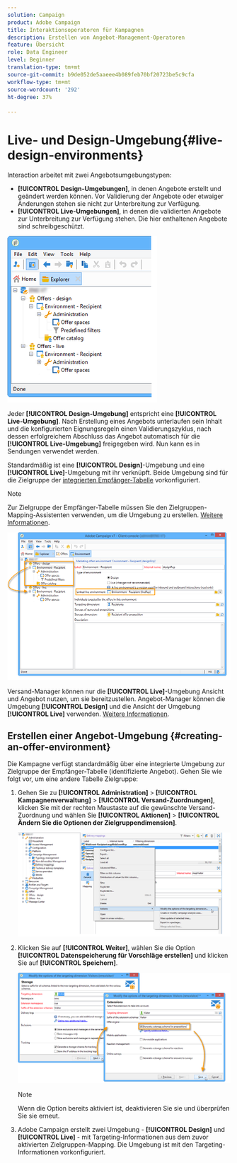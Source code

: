 ```yaml
---
solution: Campaign
product: Adobe Campaign
title: Interaktionsoperatoren für Kampagnen
description: Erstellen von Angebot-Management-Operatoren
feature: Übersicht
role: Data Engineer
level: Beginner
translation-type: tm+mt
source-git-commit: b9de052de5aaeee4b089feb70bf20723be5c9cfa
workflow-type: tm+mt
source-wordcount: '292'
ht-degree: 37%

---
```


# Live- und Design-Umgebung{#live-design-environments}

Interaction arbeitet mit zwei Angebotsumgebungstypen:

* **[!UICONTROL Design-Umgebungen]**, in denen Angebote erstellt und geändert werden können. Vor Validierung der Angebote oder etwaiger Änderungen stehen sie nicht zur Unterbreitung zur Verfügung.
* **[!UICONTROL Live-Umgebungen]**, in denen die validierten Angebote zur Unterbreitung zur Verfügung stehen. Die hier enthaltenen Angebote sind schreibgeschützt.

![](assets/offer_environments_overview_001.png)

Jeder **[!UICONTROL Design-Umgebung]** entspricht eine **[!UICONTROL Live-Umgebung]**. Nach Erstellung eines Angebots unterlaufen sein Inhalt und die konfigurierten Eignungsregeln einen Validierungszyklus, nach dessen erfolgreichem Abschluss das Angebot automatisch für die **[!UICONTROL Live-Umgebung]** freigegeben wird. Nun kann es in Sendungen verwendet werden.

Standardmäßig ist eine **[!UICONTROL Design]**-Umgebung und eine **[!UICONTROL Live]**-Umgebung mit ihr verknüpft. Beide Umgebung sind für die Zielgruppe der [integrierten Empfänger-Tabelle](../dev/datamodel.md#ootb-profiles) vorkonfiguriert.

>[!NOTE]
>
>Zur Zielgruppe der Empfänger-Tabelle müssen Sie den Zielgruppen-Mapping-Assistenten verwenden, um die Umgebung zu erstellen. [Weitere Informationen](#creating-an-offer-environment).

![](assets/offer_environments_overview_002.png)

Versand-Manager können nur die **[!UICONTROL Live]**-Umgebung Ansicht und Angebot nutzen, um sie bereitzustellen. Angebot-Manager können die Umgebung **[!UICONTROL Design]** und die Ansicht der Umgebung **[!UICONTROL Live]** verwenden. [Weitere Informationen](interaction-operators.md).

## Erstellen einer Angebot-Umgebung {#creating-an-offer-environment}

Die Kampagne verfügt standardmäßig über eine integrierte Umgebung zur Zielgruppe der Empfänger-Tabelle (identifizierte Angebot). Gehen Sie wie folgt vor, um eine andere Tabelle Zielgruppe:

1. Gehen Sie zu **[!UICONTROL Administration]** > **[!UICONTROL Kampagnenverwaltung]** > **[!UICONTROL Versand-Zuordnungen]**, klicken Sie mit der rechten Maustaste auf die gewünschte Versand-Zuordnung und wählen Sie **[!UICONTROL Aktionen]** > **[!UICONTROL Ändern Sie die Optionen der Zielgruppendimension]**.

   ![](assets/offer_env_anonymous_001.png)

1. Klicken Sie auf **[!UICONTROL Weiter]**, wählen Sie die Option **[!UICONTROL Datenspeicherung für Vorschläge erstellen]** und klicken Sie auf **[!UICONTROL Speichern]**.

   ![](assets/offer_env_anonymous_002.png)

   >[!NOTE]
   >
   >Wenn die Option bereits aktiviert ist, deaktivieren Sie sie und überprüfen Sie sie erneut.

1. Adobe Campaign erstellt zwei Umgebung - **[!UICONTROL Design]** und **[!UICONTROL Live]** - mit Targeting-Informationen aus dem zuvor aktivierten Zielgruppen-Mapping. Die Umgebung ist mit den Targeting-Informationen vorkonfiguriert.
